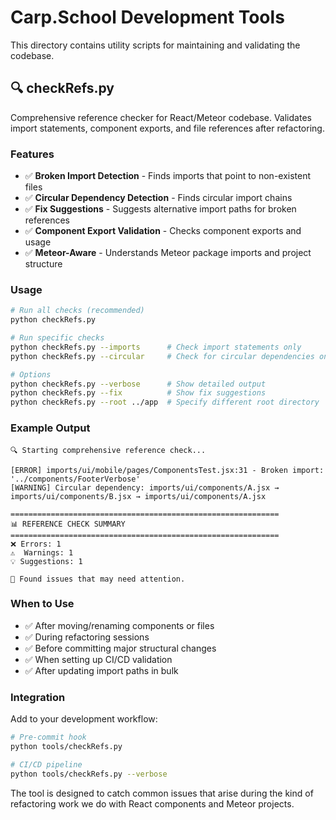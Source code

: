 # Carp.School Development Tools

This directory contains utility scripts for maintaining and validating the codebase.

## 🔍 checkRefs.py

Comprehensive reference checker for React/Meteor codebase. Validates import statements, component exports, and file references after refactoring.

### Features

- ✅ **Broken Import Detection** - Finds imports that point to non-existent files
- ✅ **Circular Dependency Detection** - Finds circular import chains
- ✅ **Fix Suggestions** - Suggests alternative import paths for broken references
- ✅ **Component Export Validation** - Checks component exports and usage
- ✅ **Meteor-Aware** - Understands Meteor package imports and project structure

### Usage

```bash
# Run all checks (recommended)
python checkRefs.py

# Run specific checks
python checkRefs.py --imports      # Check import statements only
python checkRefs.py --circular     # Check for circular dependencies only

# Options
python checkRefs.py --verbose      # Show detailed output
python checkRefs.py --fix          # Show fix suggestions
python checkRefs.py --root ../app  # Specify different root directory
```

### Example Output

```
🔍 Starting comprehensive reference check...

[ERROR] imports/ui/mobile/pages/ComponentsTest.jsx:31 - Broken import: '../components/FooterVerbose'
[WARNING] Circular dependency: imports/ui/components/A.jsx → imports/ui/components/B.jsx → imports/ui/components/A.jsx

============================================================
📊 REFERENCE CHECK SUMMARY
============================================================
❌ Errors: 1
⚠️  Warnings: 1
💡 Suggestions: 1

🔧 Found issues that may need attention.
```

### When to Use

- ✅ After moving/renaming components or files
- ✅ During refactoring sessions
- ✅ Before committing major structural changes
- ✅ When setting up CI/CD validation
- ✅ After updating import paths in bulk

### Integration

Add to your development workflow:

```bash
# Pre-commit hook
python tools/checkRefs.py

# CI/CD pipeline
python tools/checkRefs.py --verbose
```

The tool is designed to catch common issues that arise during the kind of refactoring work we do with React components and Meteor projects.
